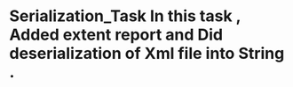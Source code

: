 # Serialization_Task In this task , Added extent report and Did deserialization of Xml file into String .
